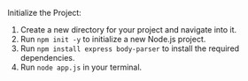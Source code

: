 Initialize the Project:
1) Create a new directory for your project and navigate into it.
2) Run `npm init -y` to initialize a new Node.js project.
4) Run `npm install express body-parser` to install the required dependencies.
5) Run `node app.js` in your terminal.
